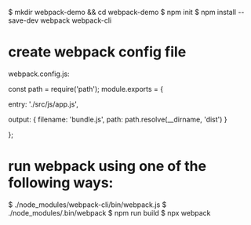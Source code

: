$ mkdir webpack-demo && cd webpack-demo
$ npm init
$ npm install --save-dev webpack webpack-cli

# create webpack config file

webpack.config.js: 

const path = require('path');
module.exports = {
  
  entry: './src/js/app.js',

  output: {
    filename: 'bundle.js',
    path: path.resolve(__dirname, 'dist')
  }

};


# run webpack using one of the following ways:
$ ./node_modules/webpack-cli/bin/webpack.js 
$ ./node_modules/.bin/webpack
$ npm run build
$ npx webpack

